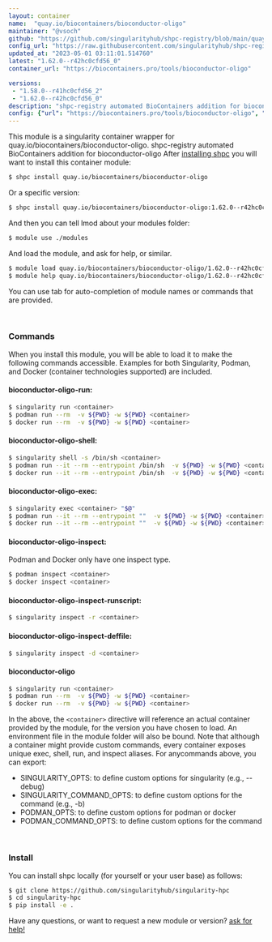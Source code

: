 ```yaml
---
layout: container
name:  "quay.io/biocontainers/bioconductor-oligo"
maintainer: "@vsoch"
github: "https://github.com/singularityhub/shpc-registry/blob/main/quay.io/biocontainers/bioconductor-oligo/container.yaml"
config_url: "https://raw.githubusercontent.com/singularityhub/shpc-registry/main/quay.io/biocontainers/bioconductor-oligo/container.yaml"
updated_at: "2023-05-01 03:11:01.514760"
latest: "1.62.0--r42hc0cfd56_0"
container_url: "https://biocontainers.pro/tools/bioconductor-oligo"

versions:
 - "1.58.0--r41hc0cfd56_2"
 - "1.62.0--r42hc0cfd56_0"
description: "shpc-registry automated BioContainers addition for bioconductor-oligo"
config: {"url": "https://biocontainers.pro/tools/bioconductor-oligo", "maintainer": "@vsoch", "description": "shpc-registry automated BioContainers addition for bioconductor-oligo", "latest": {"1.62.0--r42hc0cfd56_0": "sha256:2f368d7d2c8c62ca2442be07f61ca9fa5aa346a8757799fe9abe0a5f451ddb76"}, "tags": {"1.58.0--r41hc0cfd56_2": "sha256:16cbc6cd7914d0b9e33c3de46e849cd37a6d1fe28f7f563d87ea7e211170be40", "1.62.0--r42hc0cfd56_0": "sha256:2f368d7d2c8c62ca2442be07f61ca9fa5aa346a8757799fe9abe0a5f451ddb76"}, "docker": "quay.io/biocontainers/bioconductor-oligo"}
---
```


This module is a singularity container wrapper for quay.io/biocontainers/bioconductor-oligo.
shpc-registry automated BioContainers addition for bioconductor-oligo
After [installing shpc](#install) you will want to install this container module:


```bash
$ shpc install quay.io/biocontainers/bioconductor-oligo
```

Or a specific version:

```bash
$ shpc install quay.io/biocontainers/bioconductor-oligo:1.62.0--r42hc0cfd56_0
```

And then you can tell lmod about your modules folder:

```bash
$ module use ./modules
```

And load the module, and ask for help, or similar.

```bash
$ module load quay.io/biocontainers/bioconductor-oligo/1.62.0--r42hc0cfd56_0
$ module help quay.io/biocontainers/bioconductor-oligo/1.62.0--r42hc0cfd56_0
```

You can use tab for auto-completion of module names or commands that are provided.

<br>

### Commands

When you install this module, you will be able to load it to make the following commands accessible.
Examples for both Singularity, Podman, and Docker (container technologies supported) are included.

#### bioconductor-oligo-run:

```bash
$ singularity run <container>
$ podman run --rm  -v ${PWD} -w ${PWD} <container>
$ docker run --rm  -v ${PWD} -w ${PWD} <container>
```

#### bioconductor-oligo-shell:

```bash
$ singularity shell -s /bin/sh <container>
$ podman run --it --rm --entrypoint /bin/sh  -v ${PWD} -w ${PWD} <container>
$ docker run --it --rm --entrypoint /bin/sh  -v ${PWD} -w ${PWD} <container>
```

#### bioconductor-oligo-exec:

```bash
$ singularity exec <container> "$@"
$ podman run --it --rm --entrypoint ""  -v ${PWD} -w ${PWD} <container> "$@"
$ docker run --it --rm --entrypoint ""  -v ${PWD} -w ${PWD} <container> "$@"
```

#### bioconductor-oligo-inspect:

Podman and Docker only have one inspect type.

```bash
$ podman inspect <container>
$ docker inspect <container>
```

#### bioconductor-oligo-inspect-runscript:

```bash
$ singularity inspect -r <container>
```

#### bioconductor-oligo-inspect-deffile:

```bash
$ singularity inspect -d <container>
```



#### bioconductor-oligo

```bash
$ singularity run <container>
$ podman run --rm  -v ${PWD} -w ${PWD} <container>
$ docker run --rm  -v ${PWD} -w ${PWD} <container>
```


In the above, the `<container>` directive will reference an actual container provided
by the module, for the version you have chosen to load. An environment file in the
module folder will also be bound. Note that although a container
might provide custom commands, every container exposes unique exec, shell, run, and
inspect aliases. For anycommands above, you can export:

 - SINGULARITY_OPTS: to define custom options for singularity (e.g., --debug)
 - SINGULARITY_COMMAND_OPTS: to define custom options for the command (e.g., -b)
 - PODMAN_OPTS: to define custom options for podman or docker
 - PODMAN_COMMAND_OPTS: to define custom options for the command

<br>

### Install

You can install shpc locally (for yourself or your user base) as follows:

```bash
$ git clone https://github.com/singularityhub/singularity-hpc
$ cd singularity-hpc
$ pip install -e .
```

Have any questions, or want to request a new module or version? [ask for help!](https://github.com/singularityhub/singularity-hpc/issues)